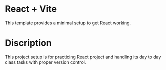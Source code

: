 # React + Vite
This template provides a minimal setup to get React working.

# Discription
This project setup is for practicing React project and handling its day to day class tasks with proper version control.

